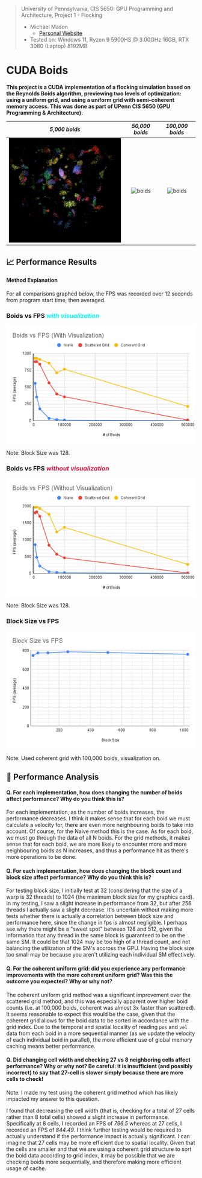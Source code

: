 <!-- <div style="background: rgba(100, 150, 223, 0.2); padding: 10px;">
<p>
  <b>
    University of Pennsylvania, CIS 5650: GPU Programming and Architecture,
    Project 1 - Flocking
  </b>
</p>
<ul>
  <li>
    Michael Mason
    <ul>
      <li><a href="https://www.michaelmason.xyz/">Personal Website</a></li>
    </ul>
  </li>
  <li>Tested on: Windows 11, Ryzen 9 5900HS @ 3.00GHz 16GB, RTX 3080 (Laptop) 8192MB</li>
</ul>
</div> -->

> University of Pennsylvania, CIS 5650: GPU Programming and Architecture, Project 1 - Flocking
> * Michael Mason
>   + [Personal Website](https://www.michaelmason.xyz/)
> * Tested on: Windows 11, Ryzen 9 5900HS @ 3.00GHz 16GB, RTX 3080 (Laptop) 8192MB 

# CUDA Boids

**This project is a CUDA implementation of a flocking simulation based on the Reynolds Boids algorithm, previewing two levels of optimization: using a uniform grid, and using a uniform grid with semi-coherent memory access. This was done as part of UPenn CIS 5650 (GPU Programming & Architecture).**

| *5,000 boids* | *50,000 boids* | *100,000 boids*
| :--: | :--: | :--:
| ![boids](boids5000.gif) | ![boids](boids50000.gif)  | ![boids](boids100000.gif) |



<!-- ## Table of Contents

- [TODO](#todo)
- [Analysis](#analysis) -->

## 📈 Performance Results

#### Method Explanation

For all comparisons graphed below, the FPS was recorded over 12 seconds from program start time, then averaged.

### Boids vs FPS <span style="color: aqua;">*with visualization*</span>

![graph1](boids_vs_fps_with_vis.png)

Note: Block Size was 128. 

### Boids vs FPS <span style="color: crimson">*without visualization*</span>

![graph2](boids_vs_fps_without_vis.png)

Note: Block Size was 128. 

### Block Size vs FPS

![graph3](block_size_vs_fps.png)

Note: Used coherent grid with 100,000 boids, visualization on. 

## 📃 Performance Analysis

#### Q. For each implementation, how does changing the number of boids affect performance? Why do you think this is?

For each implementation, as the number of boids increases, the performance decreases. I think it makes sense that for each boid we must calculate a velocity for, there are even more neighbouring boids to take into account. Of course, for the Naive method this is the case. As for each boid, we must go through the data of all N boids. For the grid methods, it makes sense that for each boid, we are more likely to encounter more and more neighbouring boids as N increases, and thus a performance hit as there's more operations to be done. 

#### Q. For each implementation, how does changing the block count and block size affect performance? Why do you think this is?

For testing block size, I initially test at 32 (considering that the size of a warp is 32 threads) to 1024 (the maximum block size for my graphics card). In my testing, I saw a slight increase in performance from 32, but after 256 threads I actually saw a slight decrease. It's uncertain without making more tests whether there is actually a correlation between block size and performance here, since the change in fps is almost negligible. I perhaps see why there might be a "sweet spot" between 128 and 512, given the information that any thread in the same block is guaranteed to be on the same SM. It could be that 1024 may be too high of a thread count, and not balancing the utilization of the SM's accross the GPU. Having the block size too small may be because you aren't utilizing each individual SM effectively. 

#### Q. For the coherent uniform grid: did you experience any performance improvements with the more coherent uniform grid? Was this the outcome you expected? Why or why not?

The coherent uniform grid method was a significant improvement over the scattered grid method, and this was especially apparent over higher boid counts (i.e. at 100,000 boids, coherent was almost 3x faster than scattered). It seems reasonable to expect this would be the case, given that the coherent grid allows for the boid data to be sorted in accordance with the grid index. Due to the temporal and spatial locality of reading `pos` and `vel` data from each boid in a more sequential manner (as we update the velocity of each individual boid in parallel), the more efficient use of global memory caching means better performance. 

#### Q. Did changing cell width and checking 27 vs 8 neighboring cells affect performance? Why or why not? Be careful: it is insufficient (and possibly incorrect) to say that 27-cell is slower simply because there are more cells to check!

Note: I made my test using the coherent grid method which has likely impacted my answer to this question. 

I found that decreasing the cell width (that is, checking for a total of 27 cells rather than 8 total cells) showed a slight increase in performance. Specifically at 8 cells, I recorded an FPS of *796.5* whereas at 27 cells, I recorded an FPS of *844.49*. I think further testing would be required to actually understand if the performance impact is actually significant. I can imagine that 27 cells may be more efficient due to spatial locality. Given that the cells are smaller and that we are using a coherent grid structure to sort the boid data according to grid index, it may be possible that we are checking boids more sequentially, and therefore making more efficient usage of cache. 

